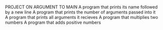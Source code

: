 PROJECT ON ARGUMENT TO MAIN 
A program that prints its name followed by a new line
A program that prints the number of arguments passed into it
A program that prints all arguments it recieves
A program that multiplies two numbers
A program that adds positive numbers
